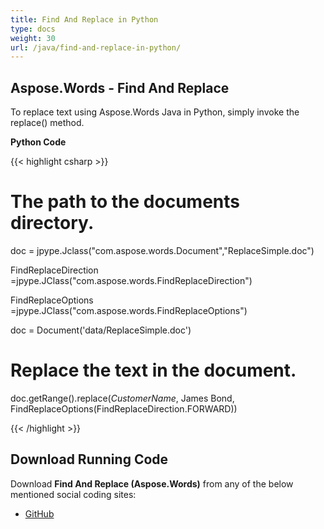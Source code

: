 ```yaml
---
title: Find And Replace in Python
type: docs
weight: 30
url: /java/find-and-replace-in-python/
---
```


## **Aspose.Words - Find And Replace**
To replace text using Aspose.Words Java in Python, simply invoke the replace() method.

**Python Code**

{{< highlight csharp >}}

  # The path to the documents directory.

 doc = jpype.Jclass("com.aspose.words.Document","ReplaceSimple.doc")

 FindReplaceDirection =jpype.JClass("com.aspose.words.FindReplaceDirection")

 FindReplaceOptions =jpype.JClass("com.aspose.words.FindReplaceOptions")

 doc = Document('data/ReplaceSimple.doc')

 # Replace the text in the document.



 doc.getRange().replace(_CustomerName_, James Bond, FindReplaceOptions(FindReplaceDirection.FORWARD))

{{< /highlight >}}
## **Download Running Code**
Download **Find And Replace (Aspose.Words)** from any of the below mentioned social coding sites:

- [GitHub](https://github.com/aspose-words/Aspose.Words-for-Java/blob/master/Plugins/Aspose_Words_Java_for_Python/tests/quickstart/findandreplace/findandreplace.py)
